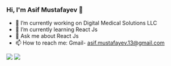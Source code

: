 ### Hi, I'm Asif Mustafayev 👋



- 🔭 I’m currently working on Digital Medical Solutions LLC 
- 🌱 I’m currently learning React Js
- 💬 Ask me about React Js
- 📫 How to reach me: Gmail- asif.mustafayev.13@gmail.com

<img src="https://github-readme-stats.vercel.app/api?username=Asifdvp&theme=radical"/>
<img src="https://github-profile-trophy.vercel.app/?username=Asifdvp&theme=radical"/>
